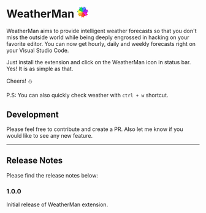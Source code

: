 # WeatherMan <img src="resources/weatherman.png" alt="drawing" width="30"/>

WeatherMan aims to provide intelligent weather forecasts so that you don't miss the outside world while being deeply engrossed in hacking on your favorite editor. You can now get hourly, daily and weekly forecasts right on your Visual Studio Code.

Just install the extension and click on the WeatherMan icon in status bar. Yes! It is as simple as that.

Cheers! :snowman:

P.S: You can also quickly check weather with `ctrl + w` shortcut.

## Development

Please feel free to contribute and create a PR. Also let me know if you would like to see any new feature.


---

## Release Notes

Please find the release notes below:

### 1.0.0

Initial release of WeatherMan extension.


